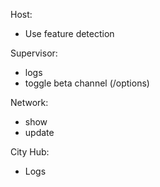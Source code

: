 Host:
 - Use feature detection

Supervisor:
 - logs
 - toggle beta channel (/options)

Network:
 - show
 - update

City Hub:
 - Logs
